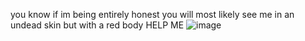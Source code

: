 you know if im being entirely honest you will most likely see me in an undead skin but with a red body HELP ME
![image](https://cdn.discordapp.com/attachments/741062019989635093/1094061588706771134/Untitled1366_20230408014921.png)
